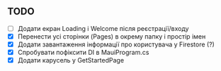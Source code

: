 ## TODO
- [ ] Додати екран Loading i Welcome після реєстрації/входу
- [x] Перенести усі сторінки (Pages) в окрему папку і простір імен
- [x] Додати завантаження інформації про користувача у Firestore (?)
- [x] Спробувати пофіксити DI в MauiProgram.cs
- [x] Додати карусель у GetStartedPage
